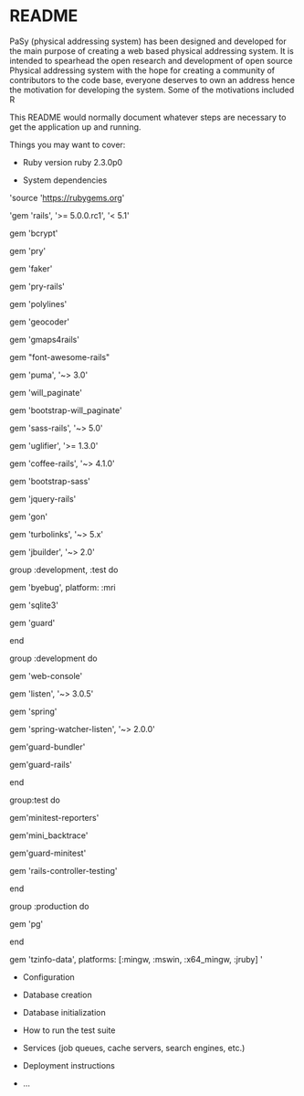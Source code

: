 # README

PaSy (physical addressing system) has been designed and developed for the main purpose of creating a web based physical addressing system.
It is intended to spearhead the open research and development of open source Physical addressing system with the hope for creating a community of contributors to the code base, everyone deserves to own an address hence the motivation for developing the system. Some of the motivations included R 

This README would normally document whatever steps are necessary to get the
application up and running.

Things you may want to cover:

*  Ruby version
ruby 2.3.0p0 

* System dependencies

'source 'https://rubygems.org'


'gem 'rails', '>= 5.0.0.rc1', '< 5.1'

gem 'bcrypt'

gem 'pry'

gem 'faker'

gem 'pry-rails'

gem 'polylines'

gem 'geocoder'

gem 'gmaps4rails'

gem "font-awesome-rails"

gem 'puma', '~> 3.0'

gem 'will_paginate'

gem 'bootstrap-will_paginate'

gem 'sass-rails', '~> 5.0'

gem 'uglifier', '>= 1.3.0'

gem 'coffee-rails', '~> 4.1.0'

gem 'bootstrap-sass'

gem 'jquery-rails'

gem 'gon'

gem 'turbolinks', '~> 5.x'

gem 'jbuilder', '~> 2.0'

group :development, :test do

gem 'byebug', platform: :mri

gem 'sqlite3'

gem 'guard'

end

group :development do

gem 'web-console'

gem 'listen', '~> 3.0.5'

gem 'spring'

gem 'spring-watcher-listen', '~> 2.0.0'

gem'guard-bundler'

gem'guard-rails'

end

group:test do

gem'minitest-reporters'

gem'mini_backtrace'

gem'guard-minitest'

gem 'rails-controller-testing'

end

group :production do

gem 'pg'

end

gem 'tzinfo-data', platforms: [:mingw, :mswin, :x64_mingw, :jruby]
'

* Configuration

* Database creation

* Database initialization

* How to run the test suite

* Services (job queues, cache servers, search engines, etc.)

* Deployment instructions

* ...
